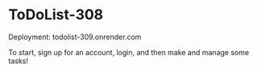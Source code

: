 # ToDoList-308

Deployment:
todolist-309.onrender.com

To start, sign up for an account, login, and then make and manage some tasks!
